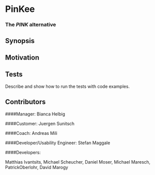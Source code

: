# PinKee
### The _PINK_ alternative

## Synopsis

## Motivation

## Tests

Describe and show how to run the tests with code examples.

## Contributors

####Manager: 
Bianca Helbig

####Customer: 
Juergen Sunitsch

####Coach: 
Andreas Mili

####Developer/Usability Engineer: 
Stefan Maggale

####Developers:

  Matthias Ivantsits,
  Michael Scheucher,
  Daniel Moser,
  Michael Maresch,
  PatrickOberlohr,
  David Marogy



